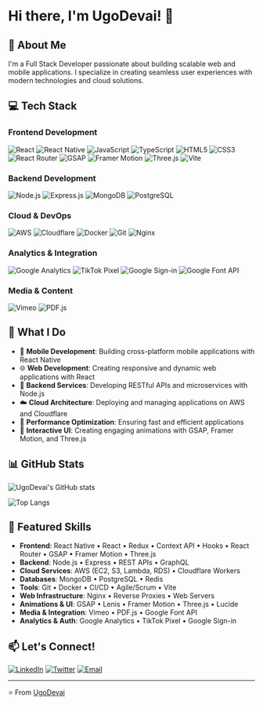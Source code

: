 # Hi there, I'm UgoDevai! 👋

## 🚀 About Me
I'm a Full Stack Developer passionate about building scalable web and mobile applications. I specialize in creating seamless user experiences with modern technologies and cloud solutions.

## 💻 Tech Stack

### Frontend Development
![React](https://img.shields.io/badge/React-20232A?style=for-the-badge&logo=react&logoColor=61DAFB)
![React Native](https://img.shields.io/badge/React_Native-20232A?style=for-the-badge&logo=react&logoColor=61DAFB)
![JavaScript](https://img.shields.io/badge/JavaScript-F7DF1E?style=for-the-badge&logo=javascript&logoColor=black)
![TypeScript](https://img.shields.io/badge/TypeScript-007ACC?style=for-the-badge&logo=typescript&logoColor=white)
![HTML5](https://img.shields.io/badge/HTML5-E34F26?style=for-the-badge&logo=html5&logoColor=white)
![CSS3](https://img.shields.io/badge/CSS3-1572B6?style=for-the-badge&logo=css3&logoColor=white)
![React Router](https://img.shields.io/badge/React_Router-CA4245?style=for-the-badge&logo=react-router&logoColor=white)
![GSAP](https://img.shields.io/badge/GSAP-88CE02?style=for-the-badge&logo=greensock&logoColor=white)
![Framer Motion](https://img.shields.io/badge/Framer_Motion-0055FF?style=for-the-badge&logo=framer&logoColor=white)
![Three.js](https://img.shields.io/badge/Three.js-000000?style=for-the-badge&logo=three.js&logoColor=white)
![Vite](https://img.shields.io/badge/Vite-646CFF?style=for-the-badge&logo=vite&logoColor=white)

### Backend Development
![Node.js](https://img.shields.io/badge/Node.js-43853D?style=for-the-badge&logo=node.js&logoColor=white)
![Express.js](https://img.shields.io/badge/Express.js-404D59?style=for-the-badge)
![MongoDB](https://img.shields.io/badge/MongoDB-4EA94B?style=for-the-badge&logo=mongodb&logoColor=white)
![PostgreSQL](https://img.shields.io/badge/PostgreSQL-316192?style=for-the-badge&logo=postgresql&logoColor=white)

### Cloud & DevOps
![AWS](https://img.shields.io/badge/AWS-FF9900?style=for-the-badge&logo=amazonaws&logoColor=white)
![Cloudflare](https://img.shields.io/badge/Cloudflare-F38020?style=for-the-badge&logo=Cloudflare&logoColor=white)
![Docker](https://img.shields.io/badge/Docker-2496ED?style=for-the-badge&logo=docker&logoColor=white)
![Git](https://img.shields.io/badge/Git-E44C30?style=for-the-badge&logo=git&logoColor=white)
![Nginx](https://img.shields.io/badge/Nginx-009639?style=for-the-badge&logo=nginx&logoColor=white)

### Analytics & Integration
![Google Analytics](https://img.shields.io/badge/Google_Analytics-E37400?style=for-the-badge&logo=google-analytics&logoColor=white)
![TikTok Pixel](https://img.shields.io/badge/TikTok_Pixel-000000?style=for-the-badge&logo=tiktok&logoColor=white)
![Google Sign-in](https://img.shields.io/badge/Google_Sign--in-4285F4?style=for-the-badge&logo=google&logoColor=white)
![Google Font API](https://img.shields.io/badge/Google_Font_API-4285F4?style=for-the-badge&logo=google-fonts&logoColor=white)

### Media & Content
![Vimeo](https://img.shields.io/badge/Vimeo-1AB7EA?style=for-the-badge&logo=vimeo&logoColor=white)
![PDF.js](https://img.shields.io/badge/PDF.js-FF0000?style=for-the-badge&logo=adobe-acrobat-reader&logoColor=white)

## 🔧 What I Do

- 📱 **Mobile Development**: Building cross-platform mobile applications with React Native
- 🌐 **Web Development**: Creating responsive and dynamic web applications with React
- 🔧 **Backend Services**: Developing RESTful APIs and microservices with Node.js
- ☁️ **Cloud Architecture**: Deploying and managing applications on AWS and Cloudflare
- 🚀 **Performance Optimization**: Ensuring fast and efficient applications
- 🎨 **Interactive UI**: Creating engaging animations with GSAP, Framer Motion, and Three.js

## 📊 GitHub Stats

![UgoDevai's GitHub stats](https://github-readme-stats.vercel.app/api?username=UgoDevai&show_icons=true&theme=dark)

![Top Langs](https://github-readme-stats.vercel.app/api/top-langs/?username=UgoDevai&layout=compact&theme=dark)

## 🌟 Featured Skills

- **Frontend**: React Native • React • Redux • Context API • Hooks • React Router • GSAP • Framer Motion • Three.js
- **Backend**: Node.js • Express • REST APIs • GraphQL
- **Cloud Services**: AWS (EC2, S3, Lambda, RDS) • Cloudflare Workers
- **Databases**: MongoDB • PostgreSQL • Redis
- **Tools**: Git • Docker • CI/CD • Agile/Scrum • Vite
- **Web Infrastructure**: Nginx • Reverse Proxies • Web Servers
- **Animations & UI**: GSAP • Lenis • Framer Motion • Three.js • Lucide
- **Media & Integration**: Vimeo • PDF.js • Google Font API
- **Analytics & Auth**: Google Analytics • TikTok Pixel • Google Sign-in

## 📫 Let's Connect!

[![LinkedIn](https://img.shields.io/badge/LinkedIn-0077B5?style=for-the-badge&logo=linkedin&logoColor=white)](https://linkedin.com/in/your-profile)
[![Twitter](https://img.shields.io/badge/Twitter-1DA1F2?style=for-the-badge&logo=twitter&logoColor=white)](https://twitter.com/your-handle)
[![Email](https://img.shields.io/badge/Email-D14836?style=for-the-badge&logo=gmail&logoColor=white)](mailto:your-email@example.com)

---

⭐️ From [UgoDevai](https://github.com/UgoDevai)
